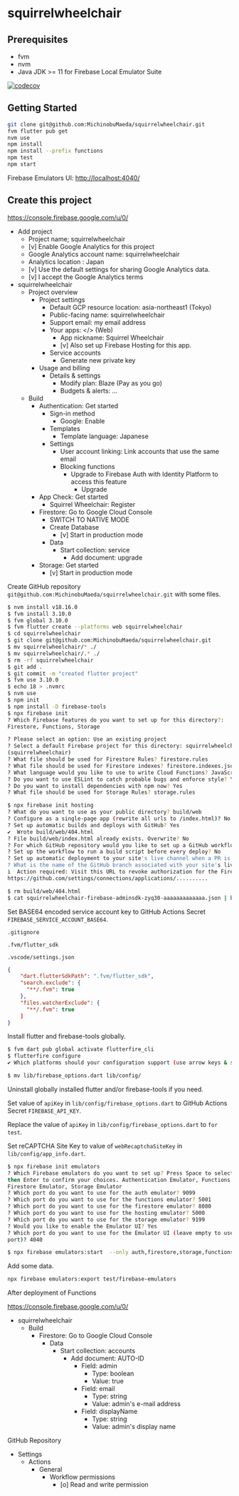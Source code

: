 # squirrelwheelchair

## Prerequisites

- fvm
- nvm
- Java JDK >= 11 for Firebase Local Emulator Suite

[![codecov](https://codecov.io/gh/MichinobuMaeda/squirrelwheelchair/branch/main/graph/badge.svg?token=bDlKS8yUqs)](https://codecov.io/gh/MichinobuMaeda/squirrelwheelchair)

## Getting Started

```bash
git clone git@github.com:MichinobuMaeda/squirrelwheelchair.git
fvm flutter pub get
nvm use
npm install
npm install --prefix functions
npm test
npm start
```

Firebase Emulators UI: <http://localhost:4040/>

## Create this project

<https://console.firebase.google.com/u/0/>

- Add project
    - Project name; squirrelwheelchair
    - [v] Enable Google Analytics for this project
    - Google Analytics account name: squirrelwheelchair
    - Analytics location : Japan
    - [v] Use the default settings for sharing Google Analytics data.
    - [v] I accept the Google Analytics terms
- squirrelwheelchair
    - Project overview
        - Project settings
            - Default GCP resource location: asia-northeast1 (Tokyo)
            - Public-facing name: squirrelwheelchair
            - Support email: my email address
            - Your apps: </> (Web)
                - App nickname:  Squirrel Wheelchair
                - [v] Also set up Firebase Hosting for this app.
            - Service accounts
                - Generate new private key
        - Usage and billing
            - Details & settings
                - Modify plan: Blaze (Pay as you go)
                - Budgets & alerts: ...
    - Build
        - Authentication: Get started
            - Sign-in method
                - Google: Enable
            - Templates
                - Template language: Japanese
            - Settings
                - User account linking: Link accounts that use the same email
                - Blocking functions
                    - Upgrade to Firebase Auth with Identity Platform to access this feature
                        - Upgrade
        - App Check: Get started
            - Squirrel Wheelchair: Register
        - Firestore: Go to Google Cloud Console
            - SWITCH TO NATIVE MODE
            - Create Database
                - [v] Start in production mode
            - Data
                - Start collection: service
                    - Add document: upgrade
        - Storage: Get started
            - [v] Start in production mode

Create GitHub repository `git@github.com:MichinobuMaeda/squirrelwheelchair.git` with some files.

```bash
$ nvm install v18.16.0
$ fvm install 3.10.0
$ fvm global 3.10.0
$ fvm flutter create --platforms web squirrelwheelchair
$ cd squirrelwheelchair
$ git clone git@github.com:MichinobuMaeda/squirrelwheelchair.git
$ mv squirrelwheelchair/* ./
$ mv squirrelwheelchair/.* ./
$ rm -rf squirrelwheelchair
$ git add .
$ git commit -m "created flutter project"
$ fvm use 3.10.0
$ echo 18 > .nvmrc
$ nvm use
$ npm init
$ npm install -D firebase-tools
$ npx firebase init
? Which Firebase features do you want to set up for this directory?:
Firestore, Functions, Storage

? Please select an option: Use an existing project
? Select a default Firebase project for this directory: squirrelwheelchair 
(squirrelwheelchair)
? What file should be used for Firestore Rules? firestore.rules
? What file should be used for Firestore indexes? firestore.indexes.json
? What language would you like to use to write Cloud Functions? JavaScript
? Do you want to use ESLint to catch probable bugs and enforce style? Yes
? Do you want to install dependencies with npm now? Yes
? What file should be used for Storage Rules? storage.rules

$ npx firebase init hosting
? What do you want to use as your public directory? build/web
? Configure as a single-page app (rewrite all urls to /index.html)? No
? Set up automatic builds and deploys with GitHub? Yes
✔  Wrote build/web/404.html
? File build/web/index.html already exists. Overwrite? No
? For which GitHub repository would you like to set up a GitHub workflow? (format: user/repository) MichinobuMaeda/squirrelwheelchair
? Set up the workflow to run a build script before every deploy? No
? Set up automatic deployment to your site's live channel when a PR is merged? Yes
? What is the name of the GitHub branch associated with your site's live channel? main
i  Action required: Visit this URL to revoke authorization for the Firebase CLI GitHub OAuth App:
https://github.com/settings/connections/applications/..........

$ rm build/web/404.html
$ cat squirrelwheelchair-firebase-adminsdk-zyq30-aaaaaaaaaaaaa.json | base64
```

Set BASE64 encoded service account key to GitHub Actions Secret `FIREBASE_SERVICE_ACCOUNT_BASE64`.

`.gitignore`

```gitignore
.fvm/flutter_sdk
```

`.vscode/settings.json`

```json
{
    "dart.flutterSdkPath": ".fvm/flutter_sdk",
    "search.exclude": {
      "**/.fvm": true
    },
    "files.watcherExclude": {
      "**/.fvm": true
    ]
}
```

Install flutter and firebase-tools globally.

```bash
$ fvm dart pub global activate flutterfire_cli
$ flutterfire configure
✔ Which platforms should your configuration support (use arrow keys & space to select)? · web  

$ mv lib/firebase_options.dart lib/config/
```

Uninstall globally installed flutter and/or firebase-tools if you need.

Set value of `apiKey` in `lib/config/firebase_options.dart` to GitHub Actions Secret `FIREBASE_API_KEY`.

Replace the value of `apiKey` in `lib/config/firebase_options.dart` to `for test`.

Set reCAPTCHA Site Key to value of `webRecaptchaSiteKey` in `lib/config/app_info.dart`.

```bash
$ npx firebase init emulators
? Which Firebase emulators do you want to set up? Press Space to select emulators, 
then Enter to confirm your choices. Authentication Emulator, Functions Emulator, 
Firestore Emulator, Storage Emulator
? Which port do you want to use for the auth emulator? 9099
? Which port do you want to use for the functions emulator? 5001
? Which port do you want to use for the firestore emulator? 8080
? Which port do you want to use for the hosting emulator? 5000
? Which port do you want to use for the storage emulator? 9199
? Would you like to enable the Emulator UI? Yes
? Which port do you want to use for the Emulator UI (leave empty to use any available 
port)? 4040

$ npx firebase emulators:start  --only auth,firestore,storage,functions
```

Add some data.

```bash
npx firebase emulators:export test/firebase-emulators
```

After deployment of Functions

<https://console.firebase.google.com/u/0/>

- squirrelwheelchair
    - Build
        - Firestore: Go to Google Cloud Console
            - Data
                - Start collection: accounts
                    - Add document: AUTO-ID
                        - Field: admin
                            - Type: boolean
                            - Value: true
                        - Field: email
                            - Type: string
                            - Value: admin's e-mail address
                        - Field: displayName
                            - Type: string
                            - Value: admin's display name

GitHub Repository

- Settings
    - Actions
        - General
            - Workflow permissions
                - [o] Read and write permission
